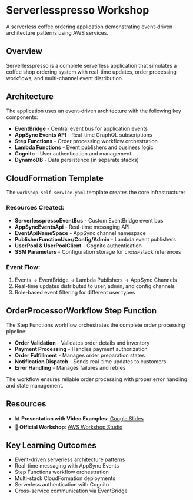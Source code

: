 # Serverlesspresso Workshop

A serverless coffee ordering application demonstrating event-driven architecture patterns using AWS services.

## Overview

Serverlesspresso is a complete serverless application that simulates a coffee shop ordering system with real-time updates, order processing workflows, and multi-channel event distribution.

## Architecture

The application uses an event-driven architecture with the following key components:

- **EventBridge** - Central event bus for application events
- **AppSync Events API** - Real-time GraphQL subscriptions
- **Step Functions** - Order processing workflow orchestration
- **Lambda Functions** - Event publishers and business logic
- **Cognito** - User authentication and management
- **DynamoDB** - Data persistence (in separate stacks)

## CloudFormation Template

The `workshop-self-service.yaml` template creates the core infrastructure:

### Resources Created:
- **ServerlesspressoEventBus** - Custom EventBridge event bus
- **AppSyncEventsApi** - Real-time messaging API
- **EventApiNameSpace** - AppSync channel namespace
- **PublisherFunctionUser/Config/Admin** - Lambda event publishers
- **UserPool & UserPoolClient** - Cognito authentication
- **SSM Parameters** - Configuration storage for cross-stack references

### Event Flow:
1. Events → EventBridge → Lambda Publishers → AppSync Channels
2. Real-time updates distributed to user, admin, and config channels
3. Role-based event filtering for different user types

## OrderProcessorWorkflow Step Function

The Step Functions workflow orchestrates the complete order processing pipeline:

- **Order Validation** - Validates order details and inventory
- **Payment Processing** - Handles payment authorization
- **Order Fulfillment** - Manages order preparation states
- **Notification Dispatch** - Sends real-time updates to customers
- **Error Handling** - Manages failures and retries

The workflow ensures reliable order processing with proper error handling and state management.

## Resources

- **📊 Presentation with Video Examples**: [Google Slides](https://docs.google.com/presentation/d/1qb1ofxJz_yd7UmhHos3cPPkjZHvlIgAn/edit?slide=id.g36cde9e505e_0_19#slide=id.g36cde9e505e_0_19)
- **🎯 Official Workshop**: [AWS Workshop Studio](https://catalog.workshops.aws/serverlesspresso/en-US)

## Key Learning Outcomes

- Event-driven serverless architecture patterns
- Real-time messaging with AppSync Events
- Step Functions workflow orchestration
- Multi-stack CloudFormation deployments
- Serverless authentication with Cognito
- Cross-service communication via EventBridge
